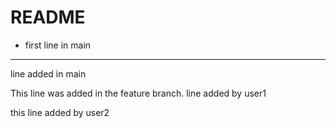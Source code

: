 # README
- first line in main
 ---
 line added in main
 
 This line was added in the feature branch.
line added by user1


this line added by user2

